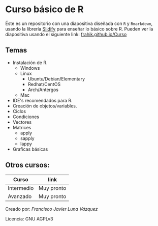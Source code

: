 # Curso básico de R

Éste es un repositorio con una diapositiva diseñada con `R` y  `Rmarkdown`, usando la librería [Slidify](http://slidify.org/) para enseñar lo básico sobre R. 
Pueden ver la diapositiva usando el siguiente link: [frahik.github.io/Curso](frahik.github.io/Curso) 

## Temas
 - Instalación de R.
 	- Windows
 	- Linux
 		- Ubuntu/Debian/Elementary
 		- Redhat/CentOS
 		- Arch/Antergos
 	- Mac
 - IDE's recomendados para R.
 - Creación de objetos/variables.
 - Ciclos
 - Condiciones
 - Vectores
 - Matrices
 	- apply
 	- sapply
 	- lappy
 - Graficas básicas 

## Otros cursos:

|Curso|link|
|-----|----|
|Intermedio | Muy pronto  |
| Avanzado  | Muy pronto  |


Creado por: _Francisco Javier Luna Vázquez_

Licencia: GNU AGPLv3 
